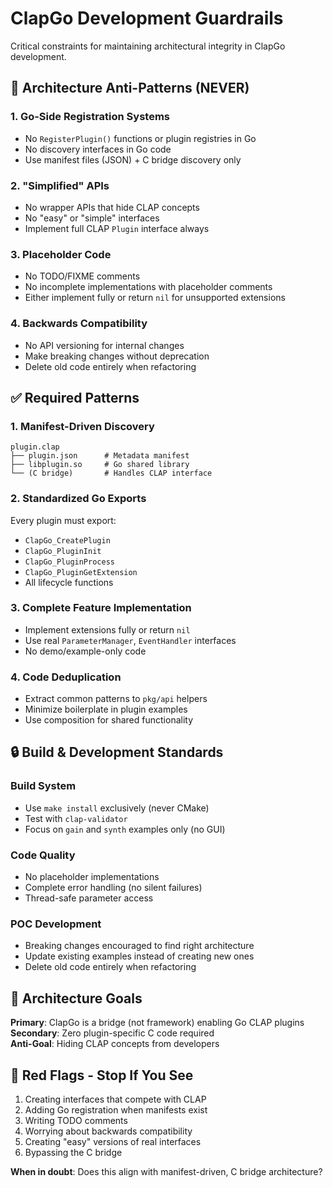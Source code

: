 # ClapGo Development Guardrails

Critical constraints for maintaining architectural integrity in ClapGo development.

## 🚫 Architecture Anti-Patterns (NEVER)

### 1. Go-Side Registration Systems
- No `RegisterPlugin()` functions or plugin registries in Go
- No discovery interfaces in Go code
- Use manifest files (JSON) + C bridge discovery only

### 2. "Simplified" APIs  
- No wrapper APIs that hide CLAP concepts
- No "easy" or "simple" interfaces
- Implement full CLAP `Plugin` interface always

### 3. Placeholder Code
- No TODO/FIXME comments
- No incomplete implementations with placeholder comments
- Either implement fully or return `nil` for unsupported extensions

### 4. Backwards Compatibility
- No API versioning for internal changes
- Make breaking changes without deprecation
- Delete old code entirely when refactoring

## ✅ Required Patterns

### 1. Manifest-Driven Discovery
```
plugin.clap
├── plugin.json      # Metadata manifest
├── libplugin.so     # Go shared library  
└── (C bridge)       # Handles CLAP interface
```

### 2. Standardized Go Exports
Every plugin must export:
- `ClapGo_CreatePlugin`
- `ClapGo_PluginInit`  
- `ClapGo_PluginProcess`
- `ClapGo_PluginGetExtension`
- All lifecycle functions

### 3. Complete Feature Implementation
- Implement extensions fully or return `nil`
- Use real `ParameterManager`, `EventHandler` interfaces
- No demo/example-only code

### 4. Code Deduplication
- Extract common patterns to `pkg/api` helpers
- Minimize boilerplate in plugin examples
- Use composition for shared functionality

## 🔒 Build & Development Standards

### Build System
- Use `make install` exclusively (never CMake)
- Test with `clap-validator`
- Focus on `gain` and `synth` examples only (no GUI)

### Code Quality
- No placeholder implementations
- Complete error handling (no silent failures)
- Thread-safe parameter access

### POC Development
- Breaking changes encouraged to find right architecture
- Update existing examples instead of creating new ones
- Delete old code entirely when refactoring

## 🎯 Architecture Goals

**Primary**: ClapGo is a bridge (not framework) enabling Go CLAP plugins  
**Secondary**: Zero plugin-specific C code required  
**Anti-Goal**: Hiding CLAP concepts from developers

## 🚨 Red Flags - Stop If You See

1. Creating interfaces that compete with CLAP
2. Adding Go registration when manifests exist  
3. Writing TODO comments
4. Worrying about backwards compatibility
5. Creating "easy" versions of real interfaces
6. Bypassing the C bridge

**When in doubt**: Does this align with manifest-driven, C bridge architecture?